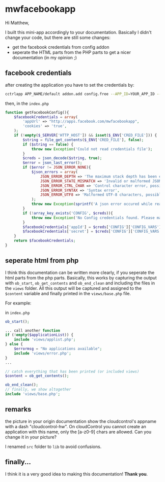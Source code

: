 # mwfacebookapp

Hi Matthew,

I built this mini-app accordingly to your documentation. Basically I didn't change your code, but there are still some changes:

* get the facebook credentials from config addon
* seperate the HTML parts from the PHP parts to get a nicer documentation (in my opinion ;)

## facebook credentials

after creating the application you have to set the credentials by:
~~~bash
cctrlapp APP_NAME/default addon.add config.free --APP_ID=YOUR_APP_ID --SECRET_KEY=YOUR_SECRET_KEY
~~~

then, in the `index.php`
~~~php
function getFacebookConfig(){
    $facebookCredentials = array(
        'appUrl' => "http://apps.facebook.com/mwfacebookapp",
        'cookies' => 'true',        
    );
    if (!empty($_SERVER['HTTP_HOST']) && isset($_ENV['CRED_FILE'])) {
        $string = file_get_contents($_ENV['CRED_FILE'], false);
        if ($string == false) {
            throw new Exception('Could not read credentials file');
        }
        $creds = json_decode($string, true);
        $error = json_last_error();
        if ($error != JSON_ERROR_NONE){
            $json_errors = array(
                JSON_ERROR_DEPTH => 'The maximum stack depth has been exceeded',
                JSON_ERROR_STATE_MISMATCH => 'Invalid or malformed JSON',
                JSON_ERROR_CTRL_CHAR => 'Control character error, possibly incorrectly encoded',
                JSON_ERROR_SYNTAX => 'Syntax error',
                JSON_ERROR_UTF8 => 'Malformed UTF-8 characters, possibly incorrectly encoded'
            );
            throw new Exception(sprintf('A json error occured while reading the credentials file: %s', $json_errors[$error]));
        }
        if (!array_key_exists('CONFIG', $creds)){
            throw new Exception('No Config credentials found. Please make sure you have added the config addon.');
        }
        $facebookCredentials['appId'] = $creds['CONFIG']['CONFIG_VARS']['APP_ID'];
        $facebookCredentials['secret'] = $creds['CONFIG']['CONFIG_VARS']['SECRET_KEY'];
    }
    return $facebookCredentials;
}
~~~

## seperate html from php

I think this documentation can be written more clearly, if you seperate the html parts from the php parts.
Basically, this works by capturing the output with `ob_start`, `ob_get_contents` and `ob_end_clean` and including the files in the `views` folder. All this output will be captured and assigned to the `$content` variable and finally printed in the `views/base.php` file.

For example:

in `index.php`
~~~php
ob_start();

... call another function
if (!empty($applicationList)) {
    include 'views/applist.php';
} else {
    $errormsg = "No applications available";
    include 'views/error.php';
}
...

// catch everything that has been printed (or included views)
$content = ob_get_contents();

ob_end_clean();
// finally, we show altogether
include 'views/base.php';
~~~

## remarks

the picture in your origin documentation show the cloudcontrol's appname with a dash "cloudcontrol-hw". On cloudControl you cannot create an application with this name, only the [a-z0-9] chars are allowed. Can you change it in your picture?

I renamed `src` folder to `lib` to avoid confusions.

## finally...

I think it is a very good idea to making this documentation! __Thank you__.
